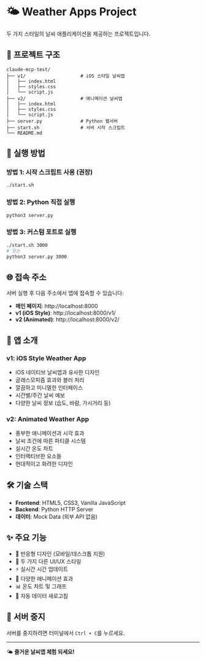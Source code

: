 # 🌤️ Weather Apps Project

두 가지 스타일의 날씨 애플리케이션을 제공하는 프로젝트입니다.

## 📁 프로젝트 구조

```
claude-mcp-test/
├── v1/                    # iOS 스타일 날씨앱
│   ├── index.html
│   ├── styles.css
│   └── script.js
├── v2/                    # 애니메이션 날씨앱
│   ├── index.html
│   ├── styles.css
│   └── script.js
├── server.py              # Python 웹서버
├── start.sh               # 서버 시작 스크립트
└── README.md
```

## 🚀 실행 방법

### 방법 1: 시작 스크립트 사용 (권장)
```bash
./start.sh
```

### 방법 2: Python 직접 실행
```bash
python3 server.py
```

### 방법 3: 커스텀 포트로 실행
```bash
./start.sh 3000
# 또는
python3 server.py 3000
```

## 🌐 접속 주소

서버 실행 후 다음 주소에서 앱에 접속할 수 있습니다:

- **메인 페이지**: http://localhost:8000
- **v1 (iOS Style)**: http://localhost:8000/v1/
- **v2 (Animated)**: http://localhost:8000/v2/

## 📱 앱 소개

### v1: iOS Style Weather App
- iOS 네이티브 날씨앱과 유사한 디자인
- 글래스모피즘 효과와 블러 처리
- 깔끔하고 미니멀한 인터페이스
- 시간별/주간 날씨 예보
- 다양한 날씨 정보 (습도, 바람, 가시거리 등)

### v2: Animated Weather App
- 풍부한 애니메이션과 시각 효과
- 날씨 조건에 따른 파티클 시스템
- 실시간 온도 차트
- 인터랙티브한 요소들
- 현대적이고 화려한 디자인

## 🛠️ 기술 스택

- **Frontend**: HTML5, CSS3, Vanilla JavaScript
- **Backend**: Python HTTP Server
- **데이터**: Mock Data (외부 API 없음)

## ✨ 주요 기능

- 📱 반응형 디자인 (모바일/데스크톱 지원)
- 🎨 두 가지 다른 UI/UX 스타일
- ⚡ 실시간 시간 업데이트
- 🌈 다양한 애니메이션 효과
- 📊 온도 차트 및 그래프
- 🔄 자동 데이터 새로고침

## 🔧 서버 중지

서버를 중지하려면 터미널에서 `Ctrl + C`를 누르세요.

---

🌤️ **즐거운 날씨앱 체험 되세요!**